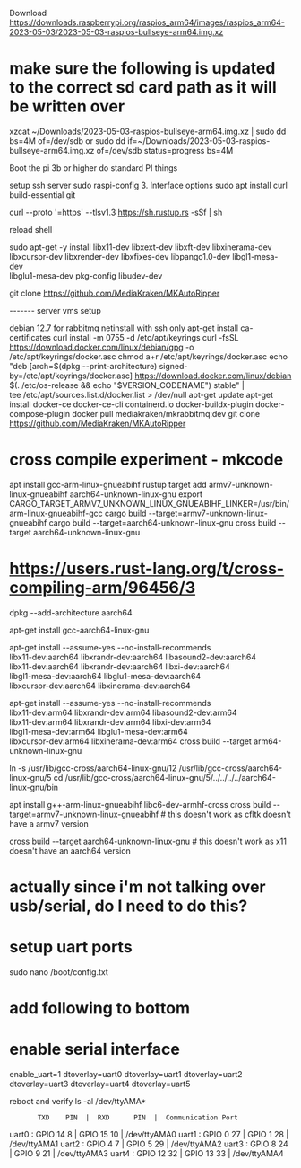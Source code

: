 Download https://downloads.raspberrypi.org/raspios_arm64/images/raspios_arm64-2023-05-03/2023-05-03-raspios-bullseye-arm64.img.xz

# make sure the following is updated to the correct sd card path as it will be written over
xzcat ~/Downloads/2023-05-03-raspios-bullseye-arm64.img.xz | sudo dd bs=4M of=/dev/sdb
or 
sudo dd if=~/Downloads/2023-05-03-raspios-bullseye-arm64.img.xz of=/dev/sdb status=progress bs=4M

Boot the pi 3b or higher
do standard PI things

setup ssh server
    sudo raspi-config
    3. Interface options
sudo apt install curl build-essential git

curl --proto '=https' --tlsv1.3 https://sh.rustup.rs -sSf | sh

reload shell

sudo apt-get -y install libx11-dev libxext-dev libxft-dev libxinerama-dev \
libxcursor-dev libxrender-dev libxfixes-dev libpango1.0-dev libgl1-mesa-dev \
libglu1-mesa-dev pkg-config libudev-dev

git clone https://github.com/MediaKraken/MKAutoRipper

------- server vms setup

debian 12.7 for rabbitmq
    netinstall with ssh only
    apt-get install ca-certificates curl
    install -m 0755 -d /etc/apt/keyrings
    curl -fsSL https://download.docker.com/linux/debian/gpg -o /etc/apt/keyrings/docker.asc
    chmod a+r /etc/apt/keyrings/docker.asc
    echo \
    "deb [arch=$(dpkg --print-architecture) signed-by=/etc/apt/keyrings/docker.asc] https://download.docker.com/linux/debian \
    $(. /etc/os-release && echo "$VERSION_CODENAME") stable" | \
    tee /etc/apt/sources.list.d/docker.list > /dev/null
    apt-get update
    apt-get install docker-ce docker-ce-cli containerd.io docker-buildx-plugin docker-compose-plugin
    docker pull mediakraken/mkrabbitmq:dev
    git clone https://github.com/MediaKraken/MKAutoRipper


# cross compile experiment - mkcode
apt install gcc-arm-linux-gnueabihf
rustup target add armv7-unknown-linux-gnueabihf aarch64-unknown-linux-gnu
export CARGO_TARGET_ARMV7_UNKNOWN_LINUX_GNUEABIHF_LINKER=/usr/bin/arm-linux-gnueabihf-gcc
cargo build --target=armv7-unknown-linux-gnueabihf
cargo build --target=aarch64-unknown-linux-gnu
cross build --target aarch64-unknown-linux-gnu
# https://users.rust-lang.org/t/cross-compiling-arm/96456/3
dpkg --add-architecture aarch64


apt-get install gcc-aarch64-linux-gnu

apt-get install --assume-yes --no-install-recommends \
    libx11-dev:aarch64 libxrandr-dev:aarch64 libasound2-dev:aarch64 \
    libx11-dev:aarch64 libxrandr-dev:aarch64 libxi-dev:aarch64 \
    libgl1-mesa-dev:aarch64 libglu1-mesa-dev:aarch64 \
    libxcursor-dev:aarch64 libxinerama-dev:aarch64


apt-get install --assume-yes --no-install-recommends \
    libx11-dev:arm64 libxrandr-dev:arm64 libasound2-dev:arm64 \
    libx11-dev:arm64 libxrandr-dev:arm64 libxi-dev:arm64 \
    libgl1-mesa-dev:arm64 libglu1-mesa-dev:arm64 \
    libxcursor-dev:arm64 libxinerama-dev:arm64
cross build --target arm64-unknown-linux-gnu

ln -s /usr/lib/gcc-cross/aarch64-linux-gnu/12 /usr/lib/gcc-cross/aarch64-linux-gnu/5
cd /usr/lib/gcc-cross/aarch64-linux-gnu/5/../../../../aarch64-linux-gnu/bin

apt install g++-arm-linux-gnueabihf libc6-dev-armhf-cross
cross build --target=armv7-unknown-linux-gnueabihf
    # this doesn't work as cfltk doesn't have a armv7 version

cross build --target aarch64-unknown-linux-gnu
    # this doesn't work as x11 doesn't have an aarch64 version

# actually since i'm not talking over usb/serial, do I need to do this?

# setup uart ports
sudo nano /boot/config.txt

# add following to bottom
# enable serial interface
enable_uart=1
dtoverlay=uart0
dtoverlay=uart1
dtoverlay=uart2
dtoverlay=uart3
dtoverlay=uart4
dtoverlay=uart5

reboot and verify
ls -al /dev/ttyAMA*

           TXD    PIN  |  RXD      PIN  |  Communication Port
uart0 :  GPIO 14    8  |  GPIO 15   10  |  /dev/ttyAMA0 
uart1 :  GPIO 0    27  |  GPIO 1    28  |  /dev/ttyAMA1
uart2 :  GPIO 4     7  |  GPIO 5    29  |  /dev/ttyAMA2
uart3 :  GPIO 8    24  |  GPIO 9    21  |  /dev/ttyAMA3
uart4 :  GPIO 12   32  |  GPIO 13   33  |  /dev/ttyAMA4
